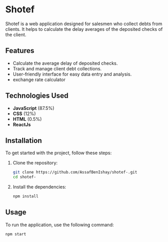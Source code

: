 
# Shotef

Shotef is a web application designed for salesmen who collect debts from clients. It helps to calculate the delay averages of the deposited checks of the client.

## Features

- Calculate the average delay of deposited checks.
- Track and manage client debt collections.
- User-friendly interface for easy data entry and analysis.
- exchange rate calculator

## Technologies Used

- **JavaScript** (87.5%)
- **CSS** (12%)
- **HTML** (0.5%)
- **ReactJs** 

## Installation

To get started with the project, follow these steps:

1. Clone the repository:
    ```bash
    git clone https://github.com/AssafBenIshay/shotef-.git
    cd shotef-
    ```
2. Install the dependencies:
    ```bash
    npm install
    ```

## Usage

To run the application, use the following command:
```bash
npm start
